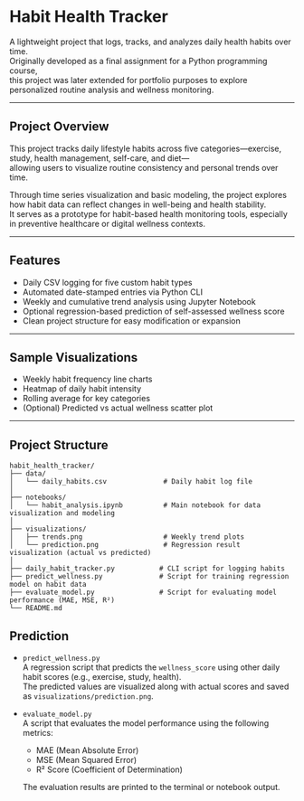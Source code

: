 # Habit Health Tracker

A lightweight project that logs, tracks, and analyzes daily health habits over time.  
Originally developed as a final assignment for a Python programming course,  
this project was later extended for portfolio purposes to explore personalized routine analysis and wellness monitoring.

---

## Project Overview

This project tracks daily lifestyle habits across five categories—exercise, study, health management, self-care, and diet—  
allowing users to visualize routine consistency and personal trends over time.

Through time series visualization and basic modeling, the project explores how habit data can reflect changes in well-being and health stability.  
It serves as a prototype for habit-based health monitoring tools, especially in preventive healthcare or digital wellness contexts.

---

## Features

- Daily CSV logging for five custom habit types  
- Automated date-stamped entries via Python CLI  
- Weekly and cumulative trend analysis using Jupyter Notebook  
- Optional regression-based prediction of self-assessed wellness score  
- Clean project structure for easy modification or expansion

---

## Sample Visualizations

- Weekly habit frequency line charts  
- Heatmap of daily habit intensity  
- Rolling average for key categories  
- (Optional) Predicted vs actual wellness scatter plot

---

## Project Structure

```
habit_health_tracker/
├── data/
│   └── daily_habits.csv              # Daily habit log file
│
├── notebooks/
│   └── habit_analysis.ipynb          # Main notebook for data visualization and modeling
│
├── visualizations/
│   ├── trends.png                    # Weekly trend plots
│   └── prediction.png                # Regression result visualization (actual vs predicted)
│
├── daily_habit_tracker.py           # CLI script for logging habits
├── predict_wellness.py              # Script for training regression model on habit data
├── evaluate_model.py                # Script for evaluating model performance (MAE, MSE, R²)
└── README.md
```

## Prediction

- `predict_wellness.py`  
  A regression script that predicts the `wellness_score` using other daily habit scores (e.g., exercise, study, health).  
  The predicted values are visualized along with actual scores and saved as `visualizations/prediction.png`.

- `evaluate_model.py`  
  A script that evaluates the model performance using the following metrics:  
  - MAE (Mean Absolute Error)  
  - MSE (Mean Squared Error)  
  - R² Score (Coefficient of Determination)

  The evaluation results are printed to the terminal or notebook output.
